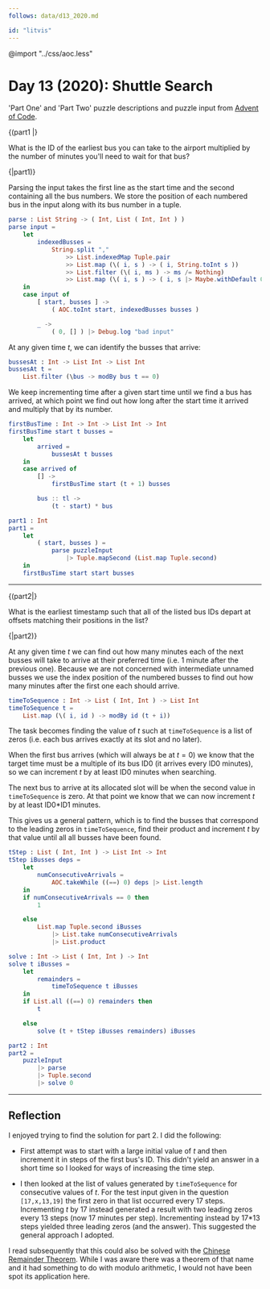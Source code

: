 ```yaml
---
follows: data/d13_2020.md

id: "litvis"
---
```


@import "../css/aoc.less"

# Day 13 (2020): Shuttle Search

'Part One' and 'Part Two' puzzle descriptions and puzzle input from [Advent of Code](https://adventofcode.com/2020/day/13).

{(part1 |}

What is the ID of the earliest bus you can take to the airport multiplied by the number of minutes you'll need to wait for that bus?

{|part1)}

Parsing the input takes the first line as the start time and the second containing all the bus numbers. We store the position of each numbered bus in the input along with its bus number in a tuple.

```elm {l}
parse : List String -> ( Int, List ( Int, Int ) )
parse input =
    let
        indexedBusses =
            String.split ","
                >> List.indexedMap Tuple.pair
                >> List.map (\( i, s ) -> ( i, String.toInt s ))
                >> List.filter (\( i, ms ) -> ms /= Nothing)
                >> List.map (\( i, s ) -> ( i, s |> Maybe.withDefault 0 ))
    in
    case input of
        [ start, busses ] ->
            ( AOC.toInt start, indexedBusses busses )

        _ ->
            ( 0, [] ) |> Debug.log "bad input"
```

At any given time $t$, we can identify the busses that arrive:

```elm {l}
bussesAt : Int -> List Int -> List Int
bussesAt t =
    List.filter (\bus -> modBy bus t == 0)
```

We keep incrementing time after a given start time until we find a bus has arrived, at which point we find out how long after the start time it arrived and multiply that by its number.

```elm {l}
firstBusTime : Int -> Int -> List Int -> Int
firstBusTime start t busses =
    let
        arrived =
            bussesAt t busses
    in
    case arrived of
        [] ->
            firstBusTime start (t + 1) busses

        bus :: tl ->
            (t - start) * bus
```

```elm {l r}
part1 : Int
part1 =
    let
        ( start, busses ) =
            parse puzzleInput
                |> Tuple.mapSecond (List.map Tuple.second)
    in
    firstBusTime start start busses
```

---

{(part2|}

What is the earliest timestamp such that all of the listed bus IDs depart at offsets matching their positions in the list?

{|part2)}

At any given time $t$ we can find out how many minutes each of the next busses will take to arrive at their preferred time (i.e. 1 minute after the previous one). Because we are not concerned with intermediate unnamed busses we use the index position of the numbered busses to find out how many minutes after the first one each should arrive.

```elm {l}
timeToSequence : Int -> List ( Int, Int ) -> List Int
timeToSequence t =
    List.map (\( i, id ) -> modBy id (t + i))
```

The task becomes finding the value of $t$ such at `timeToSequence` is a list of zeros (i.e. each bus arrives exactly at its slot and no later).

When the first bus arrives (which will always be at $t=0$) we know that the target time must be a multiple of its bus ID0 (it arrives every ID0 minutes), so we can increment $t$ by at least ID0 minutes when searching.

The next bus to arrive at its allocated slot will be when the second value in `timeToSequence` is zero. At that point we know that we can now increment $t$ by at least ID0\*ID1 minutes.

This gives us a general pattern, which is to find the busses that correspond to the leading zeros in `timeToSequence`, find their product and increment $t$ by that value until all all busses have been found.

```elm {l}
tStep : List ( Int, Int ) -> List Int -> Int
tStep iBusses deps =
    let
        numConsecutiveArrivals =
            AOC.takeWhile ((==) 0) deps |> List.length
    in
    if numConsecutiveArrivals == 0 then
        1

    else
        List.map Tuple.second iBusses
            |> List.take numConsecutiveArrivals
            |> List.product
```

```elm {l}
solve : Int -> List ( Int, Int ) -> Int
solve t iBusses =
    let
        remainders =
            timeToSequence t iBusses
    in
    if List.all ((==) 0) remainders then
        t

    else
        solve (t + tStep iBusses remainders) iBusses
```

```elm {l r}
part2 : Int
part2 =
    puzzleInput
        |> parse
        |> Tuple.second
        |> solve 0
```

---

## Reflection

I enjoyed trying to find the solution for part 2. I did the following:

- First attempt was to start with a large initial value of $t$ and then increment it in steps of the first bus's ID. This didn't yield an answer in a short time so I looked for ways of increasing the time step.

- I then looked at the list of values generated by `timeToSequence` for consecutive values of $t$. For the test input given in the question `[17,x,13,19]` the first zero in that list occurred every 17 steps. Incrementing $t$ by 17 instead generated a result with two leading zeros every 13 steps (now 17 minutes per step). Incrementing instead by 17\*13 steps yielded three leading zeros (and the answer). This suggested the general approach I adopted.

I read subsequently that this could also be solved with the [Chinese Remainder Theorem](https://en.wikipedia.org/wiki/Chinese_remainder_theorem). While I was aware there was a theorem of that name and it had something to do with modulo arithmetic, I would not have been spot its application here.
